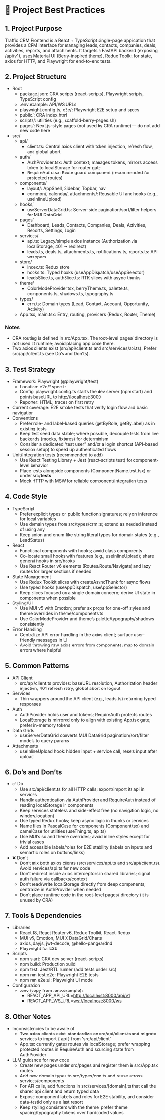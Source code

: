 # 📘 Project Best Practices

## 1. Project Purpose

Traffic CRM Frontend is a React + TypeScript single-page application that provides a CRM interface for managing leads, contacts, companies, deals, activities, reports, and attachments. It targets a FastAPI backend (exposing /api/v1), uses Material UI (Berry-inspired theme), Redux Toolkit for state, axios for HTTP, and Playwright for end-to-end tests.

## 2. Project Structure

- Root
  - package.json: CRA scripts (react-scripts), Playwright scripts, TypeScript config
  - .env.example: API/WS URLs
  - playwright.config.ts, e2e/: Playwright E2E setup and specs
  - public/: CRA index.html
  - scripts/: utilities (e.g., scaffold-berry-pages.sh)
  - pages/: Next.js-style pages (not used by CRA runtime) — do not add new code here
- src/
  - api/
    - client.ts: Central axios client with token injection, refresh flow, and global abort
  - auth/
    - AuthProvider.tsx: Auth context; manages tokens, mirrors access token to localStorage for router gate
    - RequireAuth.tsx: Route guard component (recommended for protected routes)
  - components/
    - layout/: AppShell, Sidebar, Topbar, nav
    - common/, calendar/, attachments/: Reusable UI and hooks (e.g., useInlineUpload)
  - hooks/
    - useServerDataGrid.ts: Server-side pagination/sort/filter helpers for MUI DataGrid
  - pages/
    - Dashboard, Leads, Contacts, Companies, Deals, Activities, Reports, Settings, Login
  - services/
    - api.ts: Legacy/simple axios instance (Authorization via localStorage, 401 -> redirect)
    - leads.ts, deals.ts, attachments.ts, notifications.ts, reports.ts: API wrappers
  - store/
    - index.ts: Redux store
    - hooks.ts: Typed hooks (useAppDispatch/useAppSelector)
    - leadsSlice.ts, authSlice.ts: RTK slices with async thunks
  - theme/
    - ColorModeProvider.tsx, berryTheme.ts, palette.ts, components.ts, shadows.ts, typography.ts
  - types/
    - crm.ts: Domain types (Lead, Contact, Account, Opportunity, Activity)
  - App.tsx, main.tsx: Entry, routing, providers (Redux, Router, Theme)

### Notes

- CRA routing is defined in src/App.tsx. The root-level pages/ directory is not used at runtime; avoid placing app code there.
- Two axios clients exist (src/api/client.ts and src/services/api.ts). Prefer src/api/client.ts (see Do’s and Don’ts).

## 3. Test Strategy

- Framework: Playwright (@playwright/test)
  - Location: e2e/*.spec.ts
  - Config: playwright.config.ts starts the dev server (npm start) and points baseURL to <http://localhost:3000>
  - Reporter: HTML; traces on first retry
- Current coverage: E2E smoke tests that verify login flow and basic navigation
- Conventions
  - Prefer role- and label-based queries (getByRole, getByLabel) as in existing tests
  - Keep test seed data stable; where possible, decouple tests from live backends (mocks, fixtures) for determinism
  - Consider a dedicated “test user” and/or a login shortcut (API-based session setup) to speed up authenticated flows
- Unit/Integration tests (recommended to add)
  - Use React Testing Library + Jest (react-scripts test) for component-level behavior
  - Place tests alongside components (ComponentName.test.tsx) or under src/__tests__
  - Mock HTTP with MSW for reliable component/integration tests

## 4. Code Style

- TypeScript
  - Prefer explicit types on public function signatures; rely on inference for local variables
  - Use domain types from src/types/crm.ts; extend as needed instead of using any
  - Keep union and enum-like string literal types for domain states (e.g., LeadStatus)
- React
  - Functional components with hooks; avoid class components
  - Co-locate small hooks with features (e.g., useInlineUpload); share general hooks in src/hooks
  - Use React Router v6 elements (Routes/Route/Navigate) and lazy routes for larger sections if needed
- State Management
  - Use Redux Toolkit slices with createAsyncThunk for async flows
  - Use typed hooks (useAppDispatch, useAppSelector)
  - Keep slices focused on a single domain concern; derive UI state in components when possible
- Styling/UI
  - Use MUI v5 with Emotion; prefer sx props for one-off styles and theme overrides in theme/components.ts
  - Use ColorModeProvider and theme’s palette/typography/shadows consistently
- Error Handling
  - Centralize API error handling in the axios client; surface user-friendly messages in UI
  - Avoid throwing raw axios errors from components; map to domain errors where helpful

## 5. Common Patterns

- API Client
  - src/api/client.ts provides: baseURL resolution, Authorization header injection, 401 refresh retry, global abort on logout
- Services
  - Thin wrappers around the API client (e.g., leads.ts) returning typed responses
- Auth
  - AuthProvider holds user and tokens; RequireAuth protects routes
  - LocalStorage is mirrored only to align with existing App.tsx gate; prefer in-memory tokens
- Data Grids
  - useServerDataGrid converts MUI DataGrid pagination/sort/filter models to query params
- Attachments
  - useInlineUpload hook: hidden input + service call, resets input after upload

## 6. Do’s and Don’ts

- ✅ Do
  - Use src/api/client.ts for all HTTP calls; export/import its api in services
  - Handle authentication via AuthProvider and RequireAuth instead of reading localStorage in components
  - Keep services stateless and side-effect free (no navigation logic, no window.location)
  - Use typed Redux hooks; keep async logic in thunks or services
  - Name files in PascalCase for components (Component.tsx) and camelCase for utilities (useThing.ts, api.ts)
  - Use MUI’s sx and theme overrides; avoid inline styles except for trivial cases
  - Add accessible labels/roles for E2E stability (labels on inputs and semantic roles on buttons/links)
- ❌ Don’t
  - Don’t mix both axios clients (src/services/api.ts and src/api/client.ts). Avoid services/api.ts for new code
  - Don’t redirect inside axios interceptors in shared libraries; signal auth failure via callbacks/context
  - Don’t read/write localStorage directly from deep components; centralize in AuthProvider when needed
  - Don’t place runtime code in the root-level pages/ directory (it is unused by CRA)

## 7. Tools & Dependencies

- Libraries
  - React 18, React Router v6, Redux Toolkit, React-Redux
  - MUI v5, Emotion, MUI X DataGrid/Charts
  - axios, dayjs, jwt-decode, @hello-pangea/dnd
  - Playwright for E2E
- Scripts
  - npm start: CRA dev server (react-scripts)
  - npm build: Production build
  - npm test: Jest/RTL runner (add tests under src)
  - npm run test:e2e: Playwright E2E tests
  - npm run e2e:ui: Playwright UI mode
- Configuration
  - .env (copy from .env.example):
    - REACT_APP_API_URL=<http://localhost:8000/api/v1>
    - REACT_APP_WS_URL=<ws://localhost:8000/ws>

## 8. Other Notes

- Inconsistencies to be aware of
  - Two axios clients exist; standardize on src/api/client.ts and migrate services to import { api } from 'src/api/client'
  - App.tsx currently gates routes via localStorage; prefer wrapping protected routes in RequireAuth and sourcing state from AuthProvider
- LLM guidance for new code
  - Create new pages under src/pages and register them in src/App.tsx routes
  - Add new domain types to src/types/crm.ts and reuse across services/components
  - For API calls, add functions in src/services/[domain].ts that call the shared api client and return typed data
  - Expose component labels and roles for E2E stability, and consider data-testid only as a last resort
  - Keep styling consistent with the theme; prefer theme spacing/typography tokens over hardcoded values
